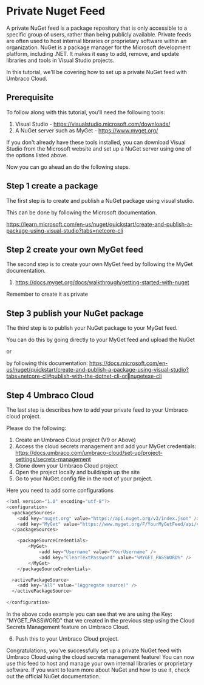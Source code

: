 
# Private Nuget Feed

A private NuGet feed is a package repository that is only accessible to a specific group of users, rather than being publicly available. Private feeds are often used to host internal libraries or proprietary software within an organization. NuGet is a package manager for the Microsoft development platform, including .NET. It makes it easy to add, remove, and update libraries and tools in Visual Studio projects.

In this tutorial, we'll be covering how to set up a private NuGet feed with Umbraco Cloud. 

## Prerequisite

To follow along with this tutorial, you'll need the following tools:

1. Visual Studio - https://visualstudio.microsoft.com/downloads/
2. A NuGet server such as MyGet - https://www.myget.org/

If you don't already have these tools installed, you can download Visual Studio from the Microsoft website and set up a NuGet server using one of the options listed above.

Now you can go ahead an do the following steps.

## Step 1 create a package

The first step is to create and publish a NuGet package using visual studio.

This can be done by following the Microsoft documentation.

https://learn.microsoft.com/en-us/nuget/quickstart/create-and-publish-a-package-using-visual-studio?tabs=netcore-cli


## Step 2 create your own MyGet feed

The second step is to create your own MyGet feed by following the MyGet documentation.
1. https://docs.myget.org/docs/walkthrough/getting-started-with-nuget

Remember to create it as private

## Step 3 publish your NuGet package

The third step is to publish your NuGet package to your MyGet feed.

You can do this by going directly to your MyGet feed and upload the NuGet 

or

by following this documentation: https://docs.microsoft.com/en-us/nuget/quickstart/create-and-publish-a-package-using-visual-studio?tabs=netcore-cli#publish-with-the-dotnet-cli-ornugetexe-cli

## Step 4 Umbraco Cloud

The last step is describes how to add your private feed to your Umbraco cloud project. 

Please do the following:

1. Create an Umbraco Cloud project (V9 or Above)
2. Access the cloud secrets management and add your MyGet credentials: https://docs.umbraco.com/umbraco-cloud/set-up/project-settings/secrets-management
3. Clone down your Umbraco Cloud project
4. Open the project locally and build/spin up the site
5. Go to your NuGet.config file in the root of your project.

Here you need to add some configurations


```csharp
<?xml version="1.0" encoding="utf-8"?>
<configuration>
  <packageSources>
    <add key="nuget.org" value="https://api.nuget.org/v3/index.json" />
	<add key="MyGet" value="https://www.myget.org/F/YourMyGetFeed/api/v3/index.json" />
  </packageSources>

	<packageSourceCredentials>
		<MyGet>
			<add key="Username" value="YourUsername" />
			<add key="ClearTextPassword" value="%MYGET_PASSWORD%" />
		</MyGet>
	</packageSourceCredentials>

  <activePackageSource>
    <add key="All" value="(Aggregate source)" />
  </activePackageSource>
  
</configuration>
```

In the above code example you can see that we are using the Key: "MYGET_PASSWORD" that we created in the previous step using the Cloud Secrets Management feature on Umbraco Cloud. 


6. Push this to your Umbraco Cloud project. 


Congratulations, you've successfully set up a private NuGet feed with Umbraco Cloud using the cloud secrets management feature! You can now use this feed to host and manage your own internal libraries or proprietary software. If you want to learn more about NuGet and how to use it, check out the official NuGet documentation.
